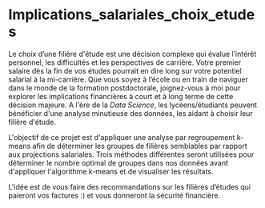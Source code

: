 # Implications_salariales_choix_etudes
Le choix d’une filière d'étude est une décision complexe qui évalue l’intérêt personnel, les difficultés et les perspectives de carrière. Votre premier salaire dès la fin de vos études pourrait en dire long sur votre potentiel salarial à la mi-carrière. Que vous soyez à l’école ou en train de naviguer dans le monde de la formation postdoctorale, joignez-vous à moi pour explorer les implications financières à court et à long terme de cette décision majeure. A l'ère de la *Data Science*, les lycéens/étudiants peuvent bénéficier d'une analyse minutieuse des données, les aidant à choisir leur filière d'étude.

L'objectif de ce projet est d'appliquer une analyse par regroupement k-means afin de déterminer les groupes de filières semblables par rapport aux projections salariales. Trois méthodes différentes seront utilisées pour déterminer le nombre optimal de groupes dans nos données avant d'appliquer l'algorithme k-means et de visualiser les résultats.

L'idée est de vous faire des recommandations sur les filières d’études qui paieront vos factures :) et vous donneront la sécurité financière.
